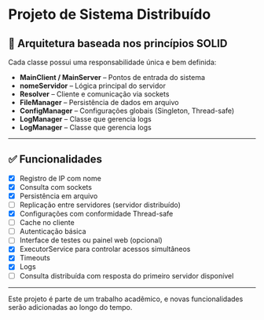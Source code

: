 # Projeto de Sistema Distribuído

## 📌 Arquitetura baseada nos princípios SOLID

Cada classe possui uma responsabilidade única e bem definida:

- **MainClient / MainServer** – Pontos de entrada do sistema
- **nomeServidor** – Lógica principal do servidor
- **Resolver** – Cliente e comunicação via sockets
- **FileManager** – Persistência de dados em arquivo
- **ConfigManager** – Configurações globais (Singleton, Thread-safe)
- **LogManager** – Classe que gerencia logs
- **LogManager** – Classe que gerencia logs

---

## ✅ Funcionalidades

- [x] Registro de IP com nome  
- [x] Consulta com sockets  
- [x] Persistência em arquivo  
- [ ] Replicação entre servidores (servidor distribuído)  
- [x] Configurações com conformidade Thread-safe  
- [ ] Cache no cliente  
- [ ] Autenticação básica  
- [ ] Interface de testes ou painel web (opcional)  
- [x] ExecutorService para controlar acessos simultâneos  
- [x] Timeouts  
- [x] Logs  
- [ ] Consulta distribuída com resposta do primeiro servidor disponível  

---

Este projeto é parte de um trabalho acadêmico, e novas funcionalidades serão adicionadas ao longo do tempo.
